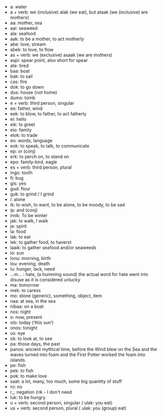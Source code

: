 * a: water
* a + verb: we (inclusive)  alak (we eat), but ataak (we (inclusive) are mothers)
* aa: mother, sea
* aai: seaweed
* ala: seafood
* aak: to be a mother, to act motherly
* abe: love, stream
* abek: to love, to flow
* as + verb: we (exclusive) asaak (we are mothers) 
* aspi: spear point, also short for spear
* ate: tired
* baa: boat
* bak: to sail
* cas: fire
* dok: to go down
* dus: house (not home)
* dumo: tomb
* e + verb: third person, singular
* ee: father, wind
* eek: to blow, to father, to act fatherly
* ei: hello
* eik: to greet
* eio: family
* elok: to trade
* eo: words, language
* eok: to speak, to talk, to communicate
* ep: or (conj)
* erk: to perch on, to stand on
* epo: family-bird, eagle
* es + verb: third person, plural
* ingo: tooth
* fi: bug
* gis: yes
* gud: flour
* guk: to grind / I grind
* i: alone
* ik: to wish, to want, to be alone, to be moody, to be sad
* ip: and (conj)
* irnik: To be winter
* jak: to walk, I walk
* je: spirit
* la: food
* lak: to eat
* lek: to gather food, to haverst
* laaik: to gather seafood and/or seaweeds
* lo: sun
* lonu: morning, birth
* lou: evening, death
* lu: hunger, lack, need
* ...m... : hate, (a humming sound) the actual word for hate went into disuse as it is considered unlucky
* ma: tomorrow
* mek: to caress
* mo: stone (generic), something, object, item
* naa: at sea, in the sea
* nibaa: on a boat
* nos: night
* o: now, present
* olo: today (‘this sun’)
* onos: tonight
* os: eye
* ok: to look at, to see
* pa: those days, the past
* panos: ancient mythical time, before the Wind blew on the Sea and the waves turned into foam and the First Potter worked the  foam into islands.
* pe: fish
* pek: to fish
* pok: to make love
* saat: a lot, many, too much, some big quantity of stuff
* ro: no
* r_: negation (rik - I don't need
* luk: to be hungry
* u + verb: second person, singular ( ulak: you eat)
* us + verb: second person, plural ( ulak: you (group) eat)

